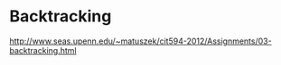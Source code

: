 Backtracking
============

http://www.seas.upenn.edu/~matuszek/cit594-2012/Assignments/03-backtracking.html